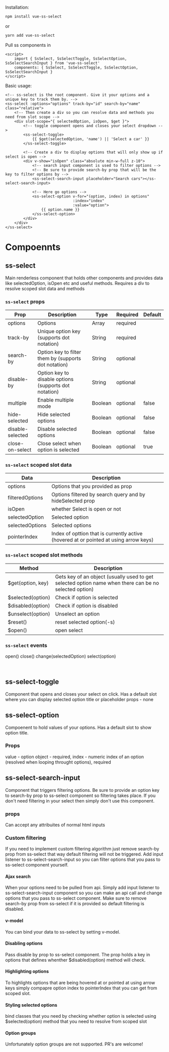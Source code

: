 Installation:
```bash
npm install vue-ss-select
```
or
```bash
yarn add vue-ss-select
```

Pull ss components in
```vue
<script>
    import { SsSelect, SsSelectToggle, SsSelectOption, SsSelectSearchInput } from 'vue-ss-select'
    components: { SsSelect, SsSelectToggle, SsSelectOption, SsSelectSearchInput }
</script>
```

Basic usage:
```vue
<!-- ss-select is the root component. Give it your options and a unique key to track them by. -->
<ss-select :options="options" track-by="id" search-by="name" class="relative">
    <!-- Then create a div so you can resolve data and methods you need from slot scope -->
    <div slot-scope="{ selectedOption, isOpen, $get }">
        <!-- toggle component opens and closes your select dropdown -->
        <ss-select-toggle>
            {{ $get(selectedOption, 'name') || 'Select a car' }}
        </ss-select-toggle>

        <!-- Create a div to display options that will only show up if select is open -->
        <div v-show="isOpen" class="absolute min-w-full z-10">
            <!-- search input component is used to filter options -->
            <!-- Be sure to provide search-by prop that will be the key to filter options by -->
            <ss-select-search-input placeholder="Search cars"></ss-select-search-input>

            <!-- Here go options -->
            <ss-select-option v-for="(option, index) in options"
                              :index="index"
                              :value="option">
                {{ option.name }}
            </ss-select-option>
        </div>
    </div>
</ss-select>
```
# Compoennts
## ss-select
Main renderless component that holds other components and provides data like selectedOption, isOpen etc and useful methods.
Requires a div to resolve scoped slot data and methods


### `ss-select` props

| Prop | Description | Type | Required | Default |
|---|---|---|---|---|
| options | Options | Array | required |  |
| track-by | Unique option key (supports dot notation)  | String | required |  |
| search-by | Option key to filter them by (supports dot notation) | String | optional | |
| disable-by | Option key to disable options (supports dot notation) | String | optional | |
| multiple | Enable multiple mode | Boolean | optional | false |
| hide-selected | Hide selected options | Boolean | optional | false |
| disable-selected | Disable selected options | Boolean | optional | false |
| close-on-select | Close select when option is selected | Boolean | optional | true |


### `ss-select` scoped slot data
| Data | Description |
|---|---|
| options | Options that you provided as prop |
| filteredOptions | Options filtered by search query and by hideSelected prop |
| isOpen | whether Select is open or not |
| selectedOption | Selected option |
| selectedOptions | Selected options |
| pointerIndex | Index of opttion that is currently active (hovered at or pointed at using arrow keys) |

### `ss-select` scoped slot methods
| Method | Description |
|---|---|
| $get(option, key) | Gets key of an object (usually used to get selected option name when there can be no selected option) |
| $selected(option) | Check if option is selected |
| $disabled(option) | Check if option is disabled |
| $unselect(option) | Unselect an option |
| $reset() | reset selected option(-s) |
| $open() | open select |

### `ss-select` events
open()
close()
change(selectedOption)
select(option)

<br />

## ss-select-toggle

Component that opens and closes your select on click. Has a default slot where you can display selected option title or placeholder
props - none


## ss-select-option
Compoenent to hold values of your options. Has a default slot to show option title.

### Props
value - option object - required,
index - numeric index of an option (resolved when looping throught options), required


## ss-select-search-input
Component that triggers filtering options. Be sure to provide an option key to search-by prop to ss-select component so filtering takes place.
If you don't need filtering in your select then simply don't use this component.

### props
Can accept any attribuites of normal html inputs


### Custom filtering
If you need to implement custom filtering algorithm just remove search-by prop from ss-select that way default filtering will not be triggered.
Add input listener to ss-select-search-input so you can filter options that you pass to ss-select  component yourself.

#### Ajax search
When your options need to be pulled from api. Simply add input listener to ss-select-search-input component so you can make an api call and change options that you pass to ss-select component.
Make sure to remove search-by prop from ss-select if it is provided so default filtering is disabled.

#### v-model
You can bind your data to ss-select by setting v-model.

#### Disabling options
Pass disable by prop to ss-select component.
The prop holds a key in options that defines whenther $disabled(option) method will check.

#### Highlighting options
To highlights options that are being hovered at or pointed at using arrow keys
simply compapre option index to pointerIndex that you can get from scoped slot.

#### Styling selected options
bind classes that you need by checking whether option is selected using $selected(option) method that you need to resolve from scoped slot

#### Option groups
Unfortunately option groups are not supported. PR's are welcome!
